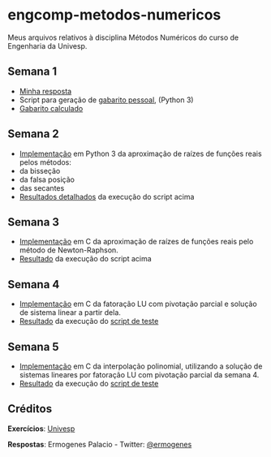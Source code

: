 # engcomp-metodos-numericos
Meus arquivos relativos à disciplina Métodos Numéricos do curso de Engenharia da Univesp.

## Semana 1
* [Minha resposta](sem1/exercicios.md)
* Script para geração de [gabarito pessoal](sem1/sem1-correcao.py), (Python 3)
* [Gabarito calculado](sem1/gabarito-pessoal.md)

## Semana 2
* [Implementação](sem2/raizes.py) em  Python 3 da aproximação de raízes de funções reais pelos métodos:
 * da bisseção
 * da falsa posição
 * das secantes
* [Resultados detalhados](sem2/raizes.md) da execução do script acima

## Semana 3
* [Implementação](sem3/newton-raphson.c) em  C da aproximação de raízes de funções reais pelo método de Newton-Raphson.
* [Resultado](sem3/newton-raphson.md) da execução do script acima

## Semana 4
* [Implementação](sem4/matrizes.c) em  C da fatoração LU com pivotação parcial e solução de sistema linear a partir dela.
* [Resultado](sem4/resultados.txt) da execução do [script de teste](sem4/teste_fatoracao_lu.c)

## Semana 5
* [Implementação](sem4/matrizes.c) em  C da interpolação polinomial, utilizando a solução de sistemas lineares por fatoração LU com pivotação parcial da semana 4.
* [Resultado](sem4/resultados.txt) da execução do [script de teste](sem4/teste_fatoracao_lu.c)

## Créditos

**Exercícios**: [Univesp](http://engenharia.cursos.univesp.br/)

**Respostas**: Ermogenes Palacio - Twitter: [@ermogenes](http://www.twitter.com/ermogenes)
